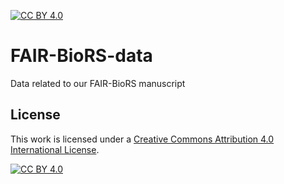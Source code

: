 [![CC BY 4.0][cc-by-shield]][cc-by]

[cc-by]: http://creativecommons.org/licenses/by/4.0/
[cc-by-image]: https://i.creativecommons.org/l/by/4.0/88x31.png
[cc-by-shield]: https://img.shields.io/badge/License-CC%20BY%204.0-lightgrey.svg

# FAIR-BioRS-data
Data related to our FAIR-BioRS manuscript

## License
This work is licensed under a
[Creative Commons Attribution 4.0 International License][cc-by].

[![CC BY 4.0][cc-by-image]][cc-by]
